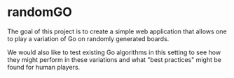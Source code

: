 # randomGO

The goal of this project is to create a simple web application that allows one to play a variation of Go on randomly generated boards.

We would also like to test existing Go algorithms in this setting to see how they might perform in these variations and what "best practices" might be found for human players.
